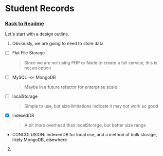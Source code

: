 # Student Records
### [Back to Readme](../README.md)

Let's start with a design outline.

1. Obviously, we are going to need to store data
  - [ ] Flat File Storage
    > Since we are not using PHP or Node to create a full service, this is not an option
  - [ ] MySQL -o- MongoDB
    > Maybe in a future refactor for enterprise scale
  - [ ] localStorage
    > Simple to use, but size limitations indicate it may not work so good
  - [x] indexedDB
    > A bit more overhead than localStorage, but better size range
  - CONCOLUSION: indexedDB for local use, and a method of bulk storage, likely MongoDB, elsewhere

2. 